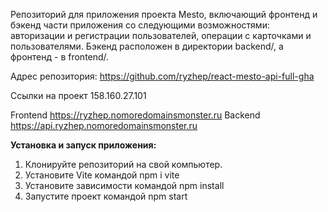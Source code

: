 
Репозиторий для приложения проекта Mesto, включающий фронтенд и бэкенд части приложения со следующими возможностями: авторизации и регистрации пользователей, операции с карточками и пользователями. Бэкенд расположен в директории backend/, а фронтенд - в frontend/.

Адрес репозитория: https://github.com/ryzhep/react-mesto-api-full-gha

Ссылки на проект
158.160.27.101

Frontend https://ryzhep.nomoredomainsmonster.ru
Backend https://api.ryzhep.nomoredomainsmonster.ru

**Установка и запуск приложения:**
1) Клонируйте репозиторий на свой компьютер.
2) Установите Vite командой npm i vite
3) Установите зависимости командой npm install
4) Запустите проект командой npm start